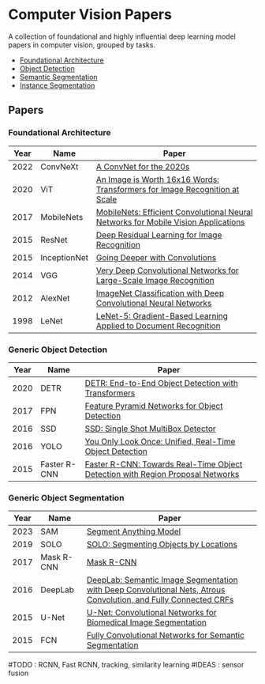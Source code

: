 # Computer Vision Papers

A collection of foundational and highly influential deep learning model papers in computer vision, grouped by tasks.

- [Foundational Architecture](#foundational-architecture)
- [Object Detection](#object-detection)
- [Semantic Segmentation](#semantic-segmentation)
- [Instance Segmentation](#instance-segmentation)

## Papers

### Foundational Architecture

| Year | Name | Paper |
|------|------|-------|
| 2022 | ConvNeXt | [A ConvNet for the 2020s](https://arxiv.org/abs/2201.03545) |
| 2020 | ViT | [An Image is Worth 16x16 Words: Transformers for Image Recognition at Scale](https://arxiv.org/abs/2010.11929) |
| 2017 | MobileNets | [MobileNets: Efficient Convolutional Neural Networks for Mobile Vision Applications](https://arxiv.org/abs/1704.04861) |
| 2015 | ResNet | [Deep Residual Learning for Image Recognition](https://arxiv.org/abs/1512.03385) |
| 2015 | InceptionNet | [Going Deeper with Convolutions](https://arxiv.org/abs/1409.4842) |
| 2014 | VGG | [Very Deep Convolutional Networks for Large-Scale Image Recognition](https://arxiv.org/abs/1409.1556) |
| 2012 | AlexNet | [ImageNet Classification with Deep Convolutional Neural Networks](https://proceedings.neurips.cc/paper/2012/file/c399862d3b9d6b76c8436e924a68c45b-Paper.pdf) |
| 1998 | LeNet | [LeNet-5: Gradient-Based Learning Applied to Document Recognition](http://yann.lecun.com/exdb/lenet/) |

### Generic Object Detection
| Year | Name | Paper |
|------|------|-------|
| 2020 | DETR | [DETR: End-to-End Object Detection with Transformers](https://arxiv.org/abs/2005.12872) |
| 2017 | FPN | [Feature Pyramid Networks for Object Detection](https://arxiv.org/abs/1612.03144) |
| 2016 | SSD | [SSD: Single Shot MultiBox Detector](https://arxiv.org/abs/1512.02325) |
| 2016 | YOLO | [You Only Look Once: Unified, Real-Time Object Detection](https://arxiv.org/abs/1506.02640) |
| 2015 | Faster R-CNN | [Faster R-CNN: Towards Real-Time Object Detection with Region Proposal Networks](https://arxiv.org/abs/1506.01497) |

### Generic Object Segmentation
| Year | Name | Paper |
|------|------|-------|
| 2023 | SAM | [Segment Anything Model](https://arxiv.org/abs/2304.02643) |
| 2019 | SOLO | [SOLO: Segmenting Objects by Locations](https://arxiv.org/abs/1912.04488) |
| 2017 | Mask R-CNN | [Mask R-CNN](https://arxiv.org/abs/1703.06870) |
| 2016 | DeepLab | [DeepLab: Semantic Image Segmentation with Deep Convolutional Nets, Atrous Convolution, and Fully Connected CRFs](https://arxiv.org/abs/1606.00915) |
| 2015 | U-Net | [U-Net: Convolutional Networks for Biomedical Image Segmentation](https://arxiv.org/abs/1505.04597) |
| 2015 | FCN | [Fully Convolutional Networks for Semantic Segmentation](https://arxiv.org/abs/1411.4038) |


#TODO : RCNN, Fast RCNN, tracking, similarity learning
#IDEAS : sensor fusion
